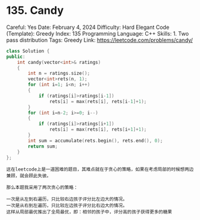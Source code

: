 # 135. Candy

Careful: Yes
Date: February 4, 2024
Difficulty: Hard
Elegant Code (Template): Greedy
Index: 135
Programming Language: C++
Skills: 1. Two pass distribution
Tags: Greedy
Link: https://leetcode.com/problems/candy/

```cpp
class Solution {
public:
    int candy(vector<int>& ratings) 
    {
        int n = ratings.size();
        vector<int>rets(n, 1);
        for (int i=1; i<n; i++)
        {
            if (ratings[i]>ratings[i-1])
                rets[i] = max(rets[i], rets[i-1]+1);
        }
        for (int i=n-2; i>=0; i--)
        {
            if (ratings[i]>ratings[i+1])
                rets[i] = max(rets[i], rets[i+1]+1);
        }
        int sum = accumulate(rets.begin(), rets.end(), 0);
        return sum;
    }
};
```

```
这在leetcode上是一道困难的题目，其难点就在于贪心的策略，如果在考虑局部的时候想两边兼顾，就会顾此失彼。

那么本题我采用了两次贪心的策略：

一次是从左到右遍历，只比较右边孩子评分比左边大的情况。
一次是从右到左遍历，只比较左边孩子评分比右边大的情况。
这样从局部最优推出了全局最优，即：相邻的孩子中，评分高的孩子获得更多的糖果
```